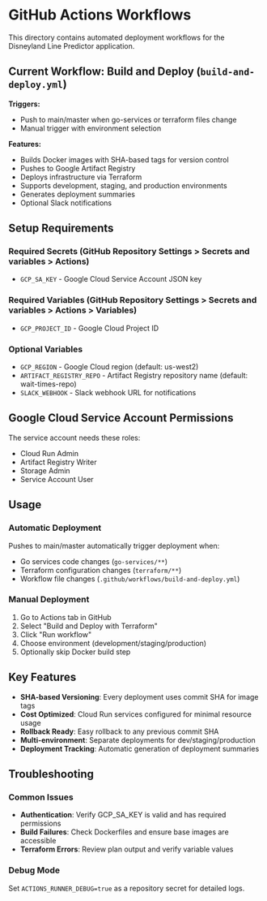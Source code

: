 # GitHub Actions Workflows

This directory contains automated deployment workflows for the Disneyland Line Predictor application.

## Current Workflow: Build and Deploy (`build-and-deploy.yml`)

**Triggers:**
- Push to main/master when go-services or terraform files change
- Manual trigger with environment selection

**Features:**
- Builds Docker images with SHA-based tags for version control
- Pushes to Google Artifact Registry
- Deploys infrastructure via Terraform
- Supports development, staging, and production environments
- Generates deployment summaries
- Optional Slack notifications

## Setup Requirements

### Required Secrets (GitHub Repository Settings > Secrets and variables > Actions)
- `GCP_SA_KEY` - Google Cloud Service Account JSON key

### Required Variables (GitHub Repository Settings > Secrets and variables > Actions > Variables)
- `GCP_PROJECT_ID` - Google Cloud Project ID

### Optional Variables
- `GCP_REGION` - Google Cloud region (default: us-west2)
- `ARTIFACT_REGISTRY_REPO` - Artifact Registry repository name (default: wait-times-repo)
- `SLACK_WEBHOOK` - Slack webhook URL for notifications

## Google Cloud Service Account Permissions
The service account needs these roles:
- Cloud Run Admin
- Artifact Registry Writer
- Storage Admin
- Service Account User

## Usage

### Automatic Deployment
Pushes to main/master automatically trigger deployment when:
- Go services code changes (`go-services/**`)
- Terraform configuration changes (`terraform/**`)
- Workflow file changes (`.github/workflows/build-and-deploy.yml`)

### Manual Deployment
1. Go to Actions tab in GitHub
2. Select "Build and Deploy with Terraform"
3. Click "Run workflow"
4. Choose environment (development/staging/production)
5. Optionally skip Docker build step

## Key Features

- **SHA-based Versioning**: Every deployment uses commit SHA for image tags
- **Cost Optimized**: Cloud Run services configured for minimal resource usage
- **Rollback Ready**: Easy rollback to any previous commit SHA
- **Multi-environment**: Separate deployments for dev/staging/production
- **Deployment Tracking**: Automatic generation of deployment summaries

## Troubleshooting

### Common Issues
- **Authentication**: Verify GCP_SA_KEY is valid and has required permissions
- **Build Failures**: Check Dockerfiles and ensure base images are accessible
- **Terraform Errors**: Review plan output and verify variable values

### Debug Mode
Set `ACTIONS_RUNNER_DEBUG=true` as a repository secret for detailed logs.
